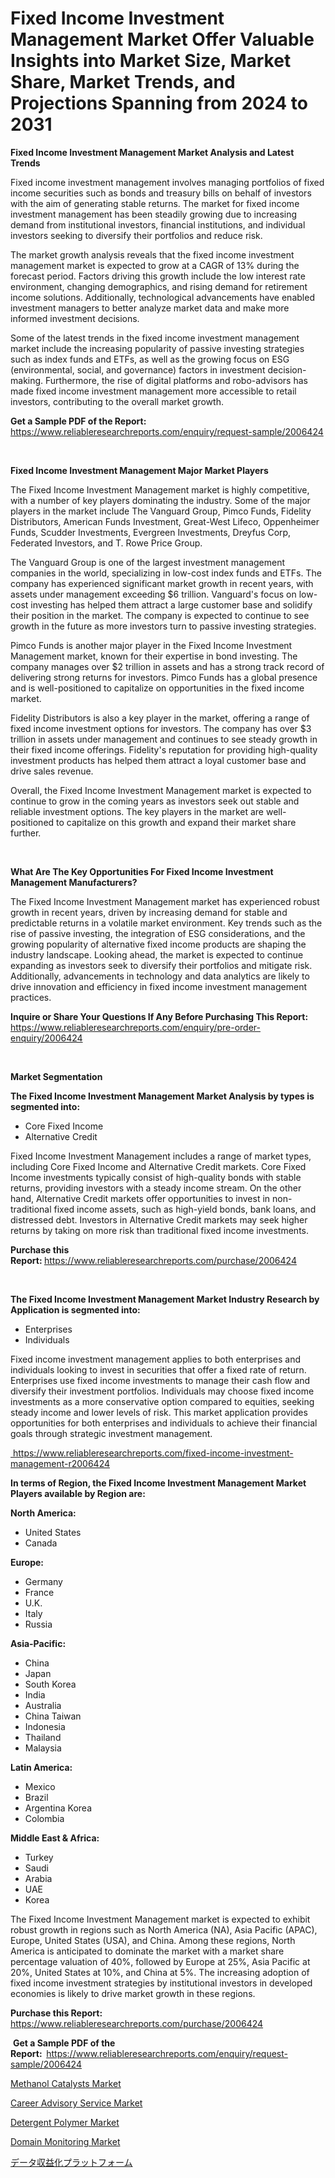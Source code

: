 <p><h1>Fixed Income Investment Management Market Offer Valuable Insights into Market Size, Market Share, Market Trends, and Projections Spanning from 2024 to 2031</h1></p><p><strong>Fixed Income Investment Management Market Analysis and Latest Trends</strong></p>
<p><p>Fixed income investment management involves managing portfolios of fixed income securities such as bonds and treasury bills on behalf of investors with the aim of generating stable returns. The market for fixed income investment management has been steadily growing due to increasing demand from institutional investors, financial institutions, and individual investors seeking to diversify their portfolios and reduce risk.</p><p>The market growth analysis reveals that the fixed income investment management market is expected to grow at a CAGR of 13% during the forecast period. Factors driving this growth include the low interest rate environment, changing demographics, and rising demand for retirement income solutions. Additionally, technological advancements have enabled investment managers to better analyze market data and make more informed investment decisions.</p><p>Some of the latest trends in the fixed income investment management market include the increasing popularity of passive investing strategies such as index funds and ETFs, as well as the growing focus on ESG (environmental, social, and governance) factors in investment decision-making. Furthermore, the rise of digital platforms and robo-advisors has made fixed income investment management more accessible to retail investors, contributing to the overall market growth.</p></p>
<p><strong>Get a Sample PDF of the Report:&nbsp;</strong> <a href="https://www.reliableresearchreports.com/enquiry/request-sample/2006424">https://www.reliableresearchreports.com/enquiry/request-sample/2006424</a></p>
<p>&nbsp;</p>
<p><strong>Fixed Income Investment Management Major Market Players</strong></p>
<p><p>The Fixed Income Investment Management market is highly competitive, with a number of key players dominating the industry. Some of the major players in the market include The Vanguard Group, Pimco Funds, Fidelity Distributors, American Funds Investment, Great-West Lifeco, Oppenheimer Funds, Scudder Investments, Evergreen Investments, Dreyfus Corp, Federated Investors, and T. Rowe Price Group.</p><p>The Vanguard Group is one of the largest investment management companies in the world, specializing in low-cost index funds and ETFs. The company has experienced significant market growth in recent years, with assets under management exceeding $6 trillion. Vanguard's focus on low-cost investing has helped them attract a large customer base and solidify their position in the market. The company is expected to continue to see growth in the future as more investors turn to passive investing strategies.</p><p>Pimco Funds is another major player in the Fixed Income Investment Management market, known for their expertise in bond investing. The company manages over $2 trillion in assets and has a strong track record of delivering strong returns for investors. Pimco Funds has a global presence and is well-positioned to capitalize on opportunities in the fixed income market.</p><p>Fidelity Distributors is also a key player in the market, offering a range of fixed income investment options for investors. The company has over $3 trillion in assets under management and continues to see steady growth in their fixed income offerings. Fidelity's reputation for providing high-quality investment products has helped them attract a loyal customer base and drive sales revenue.</p><p>Overall, the Fixed Income Investment Management market is expected to continue to grow in the coming years as investors seek out stable and reliable investment options. The key players in the market are well-positioned to capitalize on this growth and expand their market share further.</p></p>
<p>&nbsp;</p>
<p><strong>What Are The Key Opportunities For Fixed Income Investment Management Manufacturers?</strong></p>
<p><p>The Fixed Income Investment Management market has experienced robust growth in recent years, driven by increasing demand for stable and predictable returns in a volatile market environment. Key trends such as the rise of passive investing, the integration of ESG considerations, and the growing popularity of alternative fixed income products are shaping the industry landscape. Looking ahead, the market is expected to continue expanding as investors seek to diversify their portfolios and mitigate risk. Additionally, advancements in technology and data analytics are likely to drive innovation and efficiency in fixed income investment management practices.</p></p>
<p><strong>Inquire or Share Your Questions If Any Before Purchasing This Report:</strong> <a href="https://www.reliableresearchreports.com/enquiry/pre-order-enquiry/2006424">https://www.reliableresearchreports.com/enquiry/pre-order-enquiry/2006424</a></p>
<p>&nbsp;</p>
<p><strong>Market Segmentation</strong></p>
<p><strong>The Fixed Income Investment Management Market Analysis by types is segmented into:</strong></p>
<p><ul><li>Core Fixed Income</li><li>Alternative Credit</li></ul></p>
<p><p>Fixed Income Investment Management includes a range of market types, including Core Fixed Income and Alternative Credit markets. Core Fixed Income investments typically consist of high-quality bonds with stable returns, providing investors with a steady income stream. On the other hand, Alternative Credit markets offer opportunities to invest in non-traditional fixed income assets, such as high-yield bonds, bank loans, and distressed debt. Investors in Alternative Credit markets may seek higher returns by taking on more risk than traditional fixed income investments.</p></p>
<p><strong>Purchase this Report:&nbsp;</strong><a href="https://www.reliableresearchreports.com/purchase/2006424">https://www.reliableresearchreports.com/purchase/2006424</a></p>
<p>&nbsp;</p>
<p><strong>The Fixed Income Investment Management Market Industry Research by Application is segmented into:</strong></p>
<p><ul><li>Enterprises</li><li>Individuals</li></ul></p>
<p><p>Fixed income investment management applies to both enterprises and individuals looking to invest in securities that offer a fixed rate of return. Enterprises use fixed income investments to manage their cash flow and diversify their investment portfolios. Individuals may choose fixed income investments as a more conservative option compared to equities, seeking steady income and lower levels of risk. This market application provides opportunities for both enterprises and individuals to achieve their financial goals through strategic investment management.</p></p>
<p><a href="https://www.reliableresearchreports.com/fixed-income-investment-management-r2006424">&nbsp;https://www.reliableresearchreports.com/fixed-income-investment-management-r2006424</a></p>
<p><strong>In terms of Region, the Fixed Income Investment Management Market Players available by Region are:</strong></p>
<p>
    <p> <strong> North America: </strong>
        <ul>
            <li>United States</li>
            <li>Canada</li>
        </ul>
        </p> 
    <p> <strong> Europe: </strong>
        <ul>
            <li>Germany</li>
            <li>France</li>
            <li>U.K.</li>
            <li>Italy</li>
            <li>Russia</li>
        </ul>
        </p> 
    <p> <strong> Asia-Pacific: </strong>
        <ul>
            <li>China</li>
            <li>Japan</li>
            <li>South Korea</li>
            <li>India</li>
            <li>Australia</li>
            <li>China Taiwan</li>
            <li>Indonesia</li>
            <li>Thailand</li>
            <li>Malaysia</li>
        </ul>
        </p> 
    <p> <strong> Latin America: </strong>
        <ul>
            <li>Mexico</li>
            <li>Brazil</li>
            <li>Argentina Korea</li>
            <li>Colombia</li>
        </ul>
        </p> 
    <p> <strong> Middle East & Africa: </strong>
        <ul>
            <li>Turkey</li>
            <li>Saudi</li>
            <li>Arabia</li>
            <li>UAE</li>
            <li>Korea</li>
        </ul>
    </p>
    </p>
<p><p>The Fixed Income Investment Management market is expected to exhibit robust growth in regions such as North America (NA), Asia Pacific (APAC), Europe, United States (USA), and China. Among these regions, North America is anticipated to dominate the market with a market share percentage valuation of 40%, followed by Europe at 25%, Asia Pacific at 20%, United States at 10%, and China at 5%. The increasing adoption of fixed income investment strategies by institutional investors in developed economies is likely to drive market growth in these regions.</p></p>
<p><strong>Purchase this Report: </strong><a href="https://www.reliableresearchreports.com/purchase/2006424">https://www.reliableresearchreports.com/purchase/2006424</a></p>
<p>&nbsp;<strong>Get a Sample PDF of the Report:&nbsp;&nbsp;</strong><a href="https://www.reliableresearchreports.com/enquiry/request-sample/2006424">https://www.reliableresearchreports.com/enquiry/request-sample/2006424</a></p>
<p><strong></strong></p>
<p><p><a href="https://medium.com/@dereodrews76856/methanol-catalysts-market-outlook-and-forecast-from-2024-to-2031-e8583064a637">Methanol Catalysts Market</a></p><p><a href="https://github.com/jadenRaynor/Market-Research-Report-List-1/blob/main/career-advisory-service-market.md">Career Advisory Service Market</a></p><p><a href="https://medium.com/@max.sanderson5645/insights-into-the-detergent-polymer-market-size-which-is-expanding-with-a-12-8-161e0988bd3e">Detergent Polymer Market</a></p><p><a href="https://github.com/ranaacryptoaddmin/Market-Research-Report-List-1/blob/main/domain-monitoring-market.md">Domain Monitoring Market</a></p><p><a href="https://medium.com/@dressleredward/%E3%82%B0%E3%83%AD%E3%83%BC%E3%83%90%E3%83%AB%E3%83%87%E3%83%BC%E3%82%BF%E5%8F%8E%E7%9B%8A%E5%8C%96%E3%83%97%E3%83%A9%E3%83%83%E3%83%88%E3%83%95%E3%82%A9%E3%83%BC%E3%83%A0%E5%B8%82%E5%A0%B4%E3%81%AE%E3%83%A9%E3%83%B3%E3%83%89%E3%82%B9%E3%82%B1%E3%83%BC%E3%83%97%E3%82%92%E3%83%8A%E3%83%93%E3%82%B2%E3%83%BC%E3%83%88%E3%81%99%E3%82%8B-%E3%83%88%E3%83%AC%E3%83%B3%E3%83%89-%E4%BA%88%E6%B8%AC-%E3%81%9D%E3%81%97%E3%81%A6%E5%BD%B1%E9%9F%BF%E5%88%86%E6%9E%90-2024%E5%B9%B4-2031%E5%B9%B4-%E3%81%AF-194%E3%83%9A%E3%83%BC%E3%82%B8%E3%81%A7%E3%82%AB%E3%83%90%E3%83%BC%E3%81%95%E3%82%8C%E3%81%A6%E3%81%84%E3%81%BE%E3%81%99-8692c97bf88d">データ収益化プラットフォーム</a></p></p>